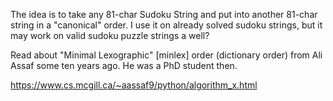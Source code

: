 The idea is to take any 81-char Sudoku String and put into another 81-char string in a "canonical" order. I use it on already solved sudoku strings, but it may work on valid sudoku puzzle strings a well?

Read about "Minimal Lexographic" [minlex] order (dictionary order) from Ali Assaf some ten years ago.
He was a PhD student then.

https://www.cs.mcgill.ca/~aassaf9/python/algorithm_x.html

